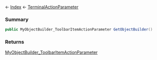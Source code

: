 ← [Index](Api-Index) ← [TerminalActionParameter](Sandbox.ModAPI.Ingame.TerminalActionParameter)

### Summary

```csharp
public MyObjectBuilder_ToolbarItemActionParameter GetObjectBuilder()
```

### Returns

[MyObjectBuilder_ToolbarItemActionParameter](VRage.Game.MyObjectBuilder_ToolbarItemActionParameter)

